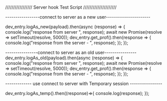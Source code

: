 ///////////////// Server hook Test Script /////////////////////



-----------------connect to server as a new user----------------------

dev_entry.logAs_new(payload).then(async (response) => {
    console.log("response from server ", response);
    await new Promise(resolve => setTimeout(resolve, 5000));
    dev_entry.get_prof().then(response => {
        console.log("response from the server - ", response);
    });
});




----------------connect to server as an old user----------------
dev_entry.logAs_old(payload).then(async (response) => {
    console.log("response from server ", response);
    await new Promise(resolve => setTimeout(resolve, 5000));
    dev_entry.get_prof().then(response => {
        console.log("response from the server - ", response);
    });
});



------------- use connect to server with Temporary session ----------------

dev_entry.logAs_temp().then((response)=>{
    console.log(response);
});














